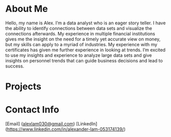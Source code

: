 # About Me
Hello, my name is Alex. I’m a data analyst who is an eager story teller. I have the ability to
identify connections between data sets and visualize the connections afterwards. My experience
in multiple financial institutions gives me the insight on the need for a timely yet accurate view
on money, but my skills can apply to a myriad of industries. My experience with my certificates has given me further experience in looking at trends. I’m excited to use my insights and experience to analyze large data sets and give
insights on personnel trends that can guide business decisions and lead to success.


# Projects

# Contact Info

[Email] (alexlam030@gmail.com)
[LinkedIn] (https://www.linkedin.com/in/alexander-lam-053174139/)

